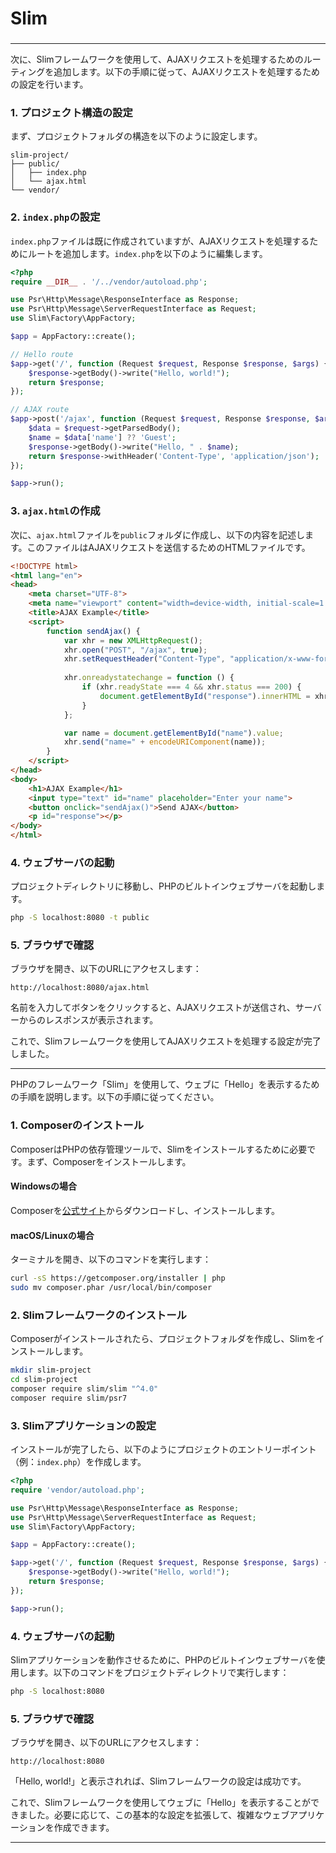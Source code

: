 ###
# Slim
###

---

次に、Slimフレームワークを使用して、AJAXリクエストを処理するためのルーティングを追加します。以下の手順に従って、AJAXリクエストを処理するための設定を行います。

### 1. プロジェクト構造の設定

まず、プロジェクトフォルダの構造を以下のように設定します。

```
slim-project/
├── public/
│   ├── index.php
│   └── ajax.html
└── vendor/
```

### 2. `index.php`の設定

`index.php`ファイルは既に作成されていますが、AJAXリクエストを処理するためにルートを追加します。`index.php`を以下のように編集します。

```php
<?php
require __DIR__ . '/../vendor/autoload.php';

use Psr\Http\Message\ResponseInterface as Response;
use Psr\Http\Message\ServerRequestInterface as Request;
use Slim\Factory\AppFactory;

$app = AppFactory::create();

// Hello route
$app->get('/', function (Request $request, Response $response, $args) {
    $response->getBody()->write("Hello, world!");
    return $response;
});

// AJAX route
$app->post('/ajax', function (Request $request, Response $response, $args) {
    $data = $request->getParsedBody();
    $name = $data['name'] ?? 'Guest';
    $response->getBody()->write("Hello, " . $name);
    return $response->withHeader('Content-Type', 'application/json');
});

$app->run();
```

### 3. `ajax.html`の作成

次に、`ajax.html`ファイルを`public`フォルダに作成し、以下の内容を記述します。このファイルはAJAXリクエストを送信するためのHTMLファイルです。

```html
<!DOCTYPE html>
<html lang="en">
<head>
    <meta charset="UTF-8">
    <meta name="viewport" content="width=device-width, initial-scale=1.0">
    <title>AJAX Example</title>
    <script>
        function sendAjax() {
            var xhr = new XMLHttpRequest();
            xhr.open("POST", "/ajax", true);
            xhr.setRequestHeader("Content-Type", "application/x-www-form-urlencoded");
            
            xhr.onreadystatechange = function () {
                if (xhr.readyState === 4 && xhr.status === 200) {
                    document.getElementById("response").innerHTML = xhr.responseText;
                }
            };

            var name = document.getElementById("name").value;
            xhr.send("name=" + encodeURIComponent(name));
        }
    </script>
</head>
<body>
    <h1>AJAX Example</h1>
    <input type="text" id="name" placeholder="Enter your name">
    <button onclick="sendAjax()">Send AJAX</button>
    <p id="response"></p>
</body>
</html>
```

### 4. ウェブサーバの起動

プロジェクトディレクトリに移動し、PHPのビルトインウェブサーバを起動します。

```sh
php -S localhost:8080 -t public
```

### 5. ブラウザで確認

ブラウザを開き、以下のURLにアクセスします：

```
http://localhost:8080/ajax.html
```

名前を入力してボタンをクリックすると、AJAXリクエストが送信され、サーバーからのレスポンスが表示されます。

これで、Slimフレームワークを使用してAJAXリクエストを処理する設定が完了しました。

---

PHPのフレームワーク「Slim」を使用して、ウェブに「Hello」を表示するための手順を説明します。以下の手順に従ってください。

### 1. Composerのインストール
ComposerはPHPの依存管理ツールで、Slimをインストールするために必要です。まず、Composerをインストールします。

#### Windowsの場合
Composerを[公式サイト](https://getcomposer.org/download/)からダウンロードし、インストールします。

#### macOS/Linuxの場合
ターミナルを開き、以下のコマンドを実行します：

```sh
curl -sS https://getcomposer.org/installer | php
sudo mv composer.phar /usr/local/bin/composer
```

### 2. Slimフレームワークのインストール
Composerがインストールされたら、プロジェクトフォルダを作成し、Slimをインストールします。

```sh
mkdir slim-project
cd slim-project
composer require slim/slim "^4.0"
composer require slim/psr7
```

### 3. Slimアプリケーションの設定
インストールが完了したら、以下のようにプロジェクトのエントリーポイント（例：`index.php`）を作成します。

```php
<?php
require 'vendor/autoload.php';

use Psr\Http\Message\ResponseInterface as Response;
use Psr\Http\Message\ServerRequestInterface as Request;
use Slim\Factory\AppFactory;

$app = AppFactory::create();

$app->get('/', function (Request $request, Response $response, $args) {
    $response->getBody()->write("Hello, world!");
    return $response;
});

$app->run();
```

### 4. ウェブサーバの起動
Slimアプリケーションを動作させるために、PHPのビルトインウェブサーバを使用します。以下のコマンドをプロジェクトディレクトリで実行します：

```sh
php -S localhost:8080
```

### 5. ブラウザで確認
ブラウザを開き、以下のURLにアクセスします：

```
http://localhost:8080
```

「Hello, world!」と表示されれば、Slimフレームワークの設定は成功です。

これで、Slimフレームワークを使用してウェブに「Hello」を表示することができました。必要に応じて、この基本的な設定を拡張して、複雑なウェブアプリケーションを作成できます。

---
